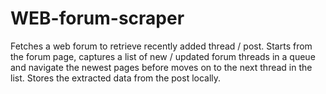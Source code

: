 # WEB-forum-scraper
Fetches a web forum to retrieve recently added thread / post.
Starts from the forum page, captures a list of new / updated forum threads in a queue and navigate the newest pages before moves on to the next thread in the list. Stores the extracted data from the post locally.
